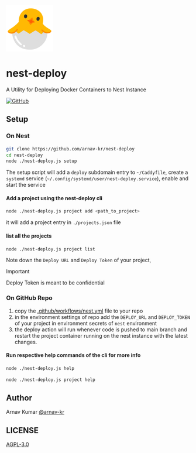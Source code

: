 <img src="hatching-chick.gif" alt="Nest Deploy" height="128">

# nest-deploy

A Utility for Deploying Docker Containers to Nest Instance

[![GitHub](https://img.shields.io/github/license/arnav-kr/nest-deploy?style=flat-square&logo=github&logoColor=white&label=GitHub&labelColor=%233d3d3d&color=%234285F4)](https://github.com/arnav-kr/nest-deploy)

## Setup

### On Nest

```sh
git clone https://github.com/arnav-kr/nest-deploy
cd nest-deploy
node ./nest-deploy.js setup
```
The setup script will add a `deploy` subdomain entry to `~/Caddyfile`, create a `systemd` service (`~/.config/systemd/user/nest-deploy.service`), enable and start the service

#### Add a project using the nest-deploy cli
```sh
node ./nest-deploy.js project add <path_to_project>
```
it will add a project entry in `./projects.json` file

#### list all the projects
```sh
node ./nest-deploy.js project list
```

Note down the `Deploy URL` and `Deploy Token` of your project,

> [!IMPORTANT]
> Deploy Token is meant to be confidential

### On GitHub Repo
1. copy the [.github/workflows/nest.yml](/.github/workflows/nest.yml) file to your repo
2. in the environment settings of repo add the `DEPLOY_URL` and `DEPLOY_TOKEN` of your project in environment secrets of `nest` environment
3. the deploy action will run whenever code is pushed to main branch and restart the project container running on the nest instance with the latest changes.



#### Run respective help commands of the cli for more info
```sh
node ./nest-deploy.js help
```
```sh
node ./nest-deploy.js project help
```

## Author
Arnav Kumar [@arnav-kr](https://github.com/arnav-kr)

## LICENSE
[AGPL-3.0](LICENSE)
